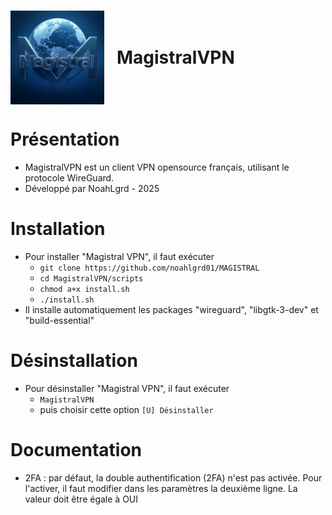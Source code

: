 <h1 style="display: flex; align-items: center;">
    <img src="https://github.com/noahlgrd01/MAGISTRAL/blob/main/MagistralVPN/images/magistral.jpg" alt="Magistral" width="150" style="margin-right: 20px;">
    MagistralVPN
</h1>


# Présentation #

* MagistralVPN est un client VPN opensource français, utilisant le protocole WireGuard.
* Développé par NoahLgrd - 2025


# Installation #

* Pour installer "Magistral VPN", il faut exécuter
    - `git clone https://github.com/noahlgrd01/MAGISTRAL`
    - `cd MagistralVPN/scripts`
    - `chmod a+x install.sh`
    - `./install.sh`
* Il installe automatiquement les packages "wireguard", "libgtk-3-dev" et "build-essential"


# Désinstallation #

* Pour désinstaller "Magistral VPN", il faut exécuter
    - `MagistralVPN`
    - puis choisir cette option `[U] Désinstaller`

# Documentation #

* 2FA : par défaut, la double authentification (2FA) n'est pas activée.
Pour l'activer, il faut modifier dans les paramètres la deuxième ligne. La valeur doit être égale à OUI